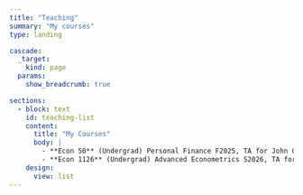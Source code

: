 ```yaml
---
title: "Teaching"
summary: "My courses"
type: landing

cascade:
  _target:
    kind: page
  params:
    show_breadcrumb: true

sections:
  - block: text
    id: teaching-list
    content:
      title: "My Courses"
      body: |
        - **Econ 50** (Undergrad) Personal Finance F2025, TA for John Campbell  
        - **Econ 1126** (Undergrad) Advanced Econometrics S2026, TA for Davide Viviano
    design:
      view: list
---
```

